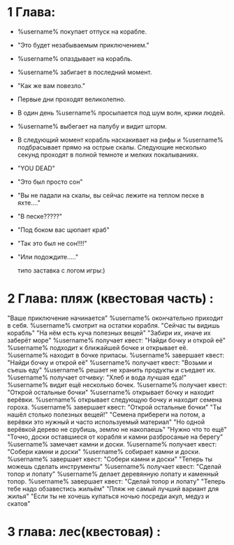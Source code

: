 # 1 Глава: 
+ %username% покупает отпуск на корабле.
+ "Это будет незабываемым приключением." 
+ %username% опаздывает на корабль.
+ %username% забигает в последний момент.
+ "Как же вам повезло."
+ Первые дни проходят великолепно.
+ В один день %username% просыпается под шум волн, крики людей.
+ %username% выбегает на палубу и видит шторм.
+ В следующий момент корабль наскакивает на рифы и %username% подбрасывает прямо на острые скалы.
 Следующие несколько секунд проходят в полной темноте и мелких покалываниях.
+ "YOU DEAD"
+ "Это был просто сон"
+ "Вы не падали на скалы, вы сейчас лежите на теплом песке в яхте...."
+ "В песке?????"
+ "Под боком вас щюпает краб"
+ "Так это был не сон!!!!"
+ "Или подождите....."

     типо заставка с логом игры:)

# 2 Глава: пляж (квестовая часть) :
 "Ваше приключение начинается"
 %username% окончательно приходит в себя.
 %username% смотрит на остатки корабля.
 "Сейчас ты видишь корабль"
 "На нём есть куча полезных вещей"
 "Забири их, иначе их заберёт море"
 %username% получает квест: "Найди бочку и открой её"
 %username% подходит к ближайшей бочке и открывает её.
 %username% находит в бочке припасы.
 %username% завершает квест: "Найди бочку и открой её"
 %username% получает квест: "Возьми и съешь еду"
 %username% решает не хранить продукты и съедает их.
 %username% получает отчивку: "Хлеб и вода лучшая еда!"
 %username% видит ещё несколько бочек. 
 %username% получает квест: "Открой остальные бочки"
 %username% открывает бочку и находит верёвки.
 %username% открывает следующую бочку и находит семена гороха. 
 %username% завершает квест: "Открой остальные бочки"
 "Ты нашёл столько полезных вещей!"
 "Семена прибереги на потом, а верёвки это нужный и часто используемый материал" 
 "Но одной верёвкой дерево не срубишь, землю не накопаешь"
 "Нужно что то ещё"
 "Точно, доски оставшиеся от корабля и камни разбросаные на берегу"
 %username% замечает камни и доски. 
 %username% получает квест: "Собери камни и доски"
 %username% собирает камни и доски.
 %username% завершает квест: "Собери камни и доски"
 "Теперь ты можешь сделать инструменты"
 %username% получает квест: "Сделай топор и лопату"
 %username% делает деревянную лопату и каменный топор.
 %username% завершает квест: "Сделай топор и лопату"
 "Теперь тебе надо обзавестись жильём"
 "Пляж не самый лучший вариант для жилья"
 "Если ты не хочешь купаться ночью посреди акул, медуз и скатов"

# 3 глава: лес(квестовая) :


